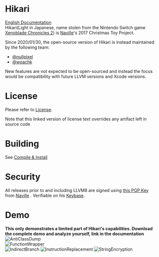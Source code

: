 # Hikari

[English Documentation](https://github.com/HikariObfuscator/Hikari/wiki)   
Hikari(Light in Japanese, name stolen from the Nintendo Switch game [Xenoblade Chronicles 2](http://www.nintendo.co.uk/Games/Nintendo-Switch/Xenoblade-Chronicles-2-1233955.html)) is [Naville](https://github.com/Naville)'s 2017 Christmas Toy Project. 

Since 2020/01/30, the open-source version of Hikari is instead maintained by the following team:

- [@nullpixel](https://github.com/nullpixel)
- [@woachk](https://github.com/woachk)

New features are not expected to be open-sourced and instead the focus would be compatibility with future LLVM versions and Xcode versions.

# License
Please refer to [License](https://github.com/HikariObfuscator/Hikari/wiki/License). 

Note that this linked version of license text overrides any artifact left in source code

# Building
See [Compile & Install](https://github.com/HikariObfuscator/Hikari/wiki/Compile-&-Install)

# Security
All releases prior to and including LLVM8 are signed using [this PGP Key](https://keybase.io/navillezhang/pgp_keys.asc) from [Naville](https://github.com/Naville) . Verifiable on his [Keybase](https://keybase.io/navillezhang).

 
# Demo   
**This only demonstrates a limited part of Hikari's capabilities. Download the complete demo and analyze yourself, link in the documentation**  
![AntiClassDump](https://github.com/HikariObfuscator/Hikari/blob/master/Images/AntiClassDump.jpeg?raw=true)  
![FunctionWrapper](https://github.com/HikariObfuscator/Hikari/blob/master/Images/FunctionWrapper.jpeg?raw=true)  
![IndirectBranch](https://github.com/HikariObfuscator/Hikari/blob/master/Images/IndirectBranch.jpeg?raw=true)
![InstructionReplacement](https://github.com/HikariObfuscator/Hikari/blob/master/Images/InstructionReplacement.jpeg?raw=true)
![StringEncryption](https://github.com/HikariObfuscator/Hikari/blob/master/Images/StringEncryption.jpeg?raw=true)
